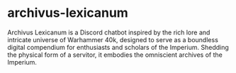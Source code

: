 # archivus-lexicanum
Archivus Lexicanum is a Discord chatbot inspired by the rich lore and intricate universe of Warhammer 40k, designed to serve as a boundless digital compendium for enthusiasts and scholars of the Imperium. Shedding the physical form of a servitor, it embodies the omniscient archives of the Imperium.
